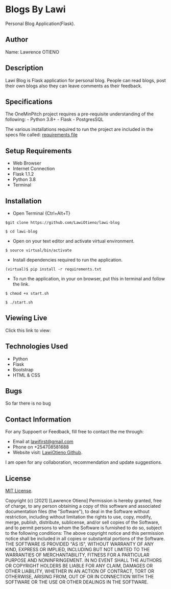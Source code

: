 # Blogs By Lawi
Personal Blog Application(Flask).

## Author

Name: Lawrence OTIENO

## Description
Lawi Blog is Flask application for personal blog. People can read blogs, post their own blogs also they can leave comments as their feedback.


## Specifications

The OneMinPitch project requires a pre-requisite understanding of the following:
    - Python 3.8+
    - Flask
    - PostgresSQL

The various installations required to run the project are included in the specs file called: [requirements file](requirements.txt)


## Setup Requirements
* Web Browser
* Internet Connection
* Flask 1.1.2
* Python 3.8
* Terminal


## Installation

* Open Terminal {Ctrl+Alt+T}

```
$git clone https://github.com/LawiOtieno/lawi-blog
```
```
$ cd lawi-blog
```
* Open on your text editor and activate virtual environment.
  
```
$ source virtual/bin/activate
```
* Install dependencies required to run the application.

```
(virtual)$ pip install -r requirements.txt 
```
* To run the application, in your on browser, put this in terminal and follow the link.

```
$ chmod +x start.sh
```
```
$ ./start.sh
```
## Viewing Live
Click this link to view:


## Technologies Used
* Python
* Flask
* Bootstrap
* HTML & CSS

## Bugs
So far there is no bug

## Contact Information
For any Suppoert or Feedback, fill free to contact the me through: 
* Email at lawifirst@gmail.com 
* Phone on +254708581688
* Website visit: [LawiOtieno Github](https://github.com/LawiOtieno).
<p>I am open for any collaboration, recommendation and update suggestions.</p>



## License
[MIT License](https://choosealicense.com/licenses/mit/).

Copyright (c) [2021] [Lawrence Otieno]
Permission is hereby granted, free of charge, to any person obtaining a copy
of this software and associated documentation files (the "Software"), to deal
in the Software without restriction, including without limitation the rights
to use, copy, modify, merge, publish, distribute, sublicense, and/or sell
copies of the Software, and to permit persons to whom the Software is
furnished to do so, subject to the following conditions:
The above copyright notice and this permission notice shall be included in all
copies or substantial portions of the Software.
THE SOFTWARE IS PROVIDED "AS IS", WITHOUT WARRANTY OF ANY KIND, EXPRESS OR
IMPLIED, INCLUDING BUT NOT LIMITED TO THE WARRANTIES OF MERCHANTABILITY,
FITNESS FOR A PARTICULAR PURPOSE AND NONINFRINGEMENT. IN NO EVENT SHALL THE
AUTHORS OR COPYRIGHT HOLDERS BE LIABLE FOR ANY CLAIM, DAMAGES OR OTHER
LIABILITY, WHETHER IN AN ACTION OF CONTRACT, TORT OR OTHERWISE, ARISING FROM,
OUT OF OR IN CONNECTION WITH THE SOFTWARE OR THE USE OR OTHER DEALINGS IN THE
SOFTWARE.